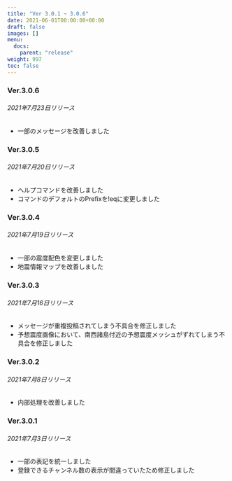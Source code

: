 ```yaml
---
title: "Ver 3.0.1 ~ 3.0.6"
date: 2021-06-01T00:00:00+00:00
draft: false
images: []
menu: 
  docs:
    parent: "release"
weight: 997
toc: false
---
```


### Ver.3.0.6
###### 2021年7月23日リリース
- 一部のメッセージを改善しました

### Ver.3.0.5
###### 2021年7月20日リリース
- ヘルプコマンドを改善しました  
- コマンドのデフォルトのPrefixを!eqに変更しました

### Ver.3.0.4
###### 2021年7月19日リリース
- 一部の震度配色を変更しました  
- 地震情報マップを改善しました  

### Ver.3.0.3
###### 2021年7月16日リリース
- メッセージが重複投稿されてしまう不具合を修正しました  
- 予想震度画像において、南西諸島付近の予想震度メッシュがずれてしまう不具合を修正しました

### Ver.3.0.2
###### 2021年7月8日リリース
- 内部処理を改善しました

### Ver.3.0.1
###### 2021年7月3日リリース
- 一部の表記を統一しました
- 登録できるチャンネル数の表示が間違っていたため修正しました